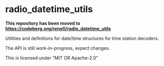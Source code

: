 # radio\_datetime\_utils

**This repository has been moved to https://codeberg.org/rene0/radio_datetime_utils**

Utilities and definitions for date/time structures for time station decoders.

The API is still work-in-progress, expect changes.

This is licensed under "MIT OR Apache-2.0"
